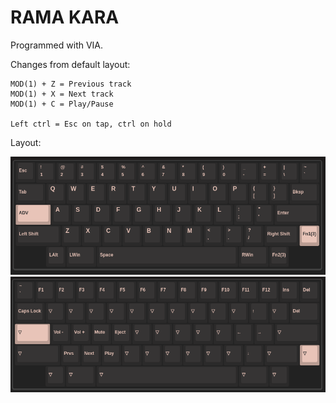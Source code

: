 # RAMA KARA

Programmed with VIA.

Changes from default layout:

```
MOD(1) + Z = Previous track
MOD(1) + X = Next track
MOD(1) + C = Play/Pause

Left ctrl = Esc on tap, ctrl on hold
```

Layout:

![](preview-1.png)
![](preview-2.png)

